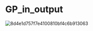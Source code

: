 # GP_in_output
![8d4e1d757f7e4100810bf4c6b913063](https://github.com/user-attachments/assets/df001974-3351-4c59-ba29-5b7aec47c415)
